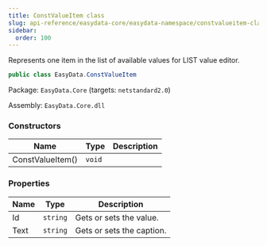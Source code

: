 ```yaml
---
title: ConstValueItem class
slug: api-reference/easydata-core/easydata-namespace/constvalueitem-class
sidebar:
  order: 100
---
```


Represents one item in the list of available values for LIST value editor.
```csharp
public class EasyData.ConstValueItem

```
Package: `EasyData.Core` (targets: `netstandard2.0`)

Assembly: `EasyData.Core.dll`

### Constructors

| Name | Type | Description | 
| --- | --- | --- | 
| ConstValueItem() | `void` |  | 


### Properties

| Name | Type | Description | 
| --- | --- | --- | 
| Id | `string` | Gets or sets the value. | 
| Text | `string` | Gets or sets the caption. |
